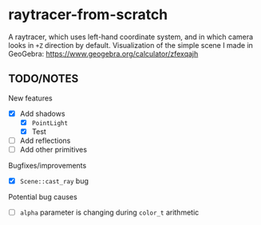 # raytracer-from-scratch

A raytracer, which uses left-hand coordinate system, and in which camera looks in `+Z` direction by default. Visualization of the simple scene I made in GeoGebra: https://www.geogebra.org/calculator/zfexqajh

## TODO/NOTES
New features
- [x] Add shadows
    - [x] `PointLight`
    - [x] Test
- [ ] Add reflections
- [ ] Add other primitives

Bugfixes/improvements
- [x] `Scene::cast_ray` bug

Potential bug causes
- [ ] `alpha` parameter is changing during `color_t` arithmetic
